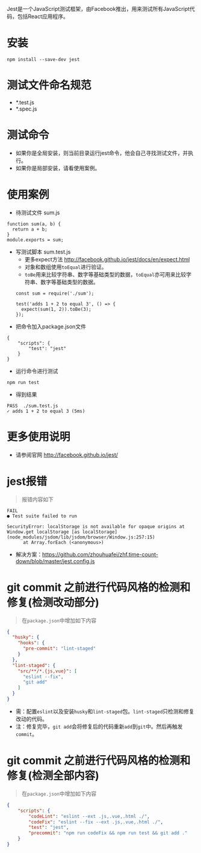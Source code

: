 Jest是一个JavaScript测试框架，由Facebook推出，用来测试所有JavaScript代码，包括React应用程序。

# 安装
```
npm install --save-dev jest
```

# 测试文件命名规范
* *.test.js
* *.spec.js

# 测试命令
* 如果你是全局安装，则当前目录运行jest命令，他会自己寻找测试文件，并执行。
* 如果你是局部安装，请看使用案例。

# 使用案例
* 待测试文件 sum.js
```
function sum(a, b) {
  return a + b;
}
module.exports = sum;
```
* 写测试脚本 sum.test.js
  - 更多expect方法 http://facebook.github.io/jest/docs/en/expect.html
  - 对象和数组使用`toEqual`进行验证。
  - `toBe`用来比较字符串、数字等基础类型的数据，`toEqual`亦可用来比较字符串、数字等基础类型的数据。
  ```
  const sum = require('./sum');

  test('adds 1 + 2 to equal 3', () => {
    expect(sum(1, 2)).toBe(3);
  });
  ```
* 把命令加入package.json文件
```
{
    "scripts": {
        "test": "jest"
    }
}
```
* 运行命令进行测试
```
npm run test
```
* 得到结果
```
PASS  ./sum.test.js
✓ adds 1 + 2 to equal 3 (5ms)
```

# 更多使用说明
* 请参阅官网 http://facebook.github.io/jest/

# jest报错
> 报错内容如下
```
FAIL
● Test suite failed to run

SecurityError: localStorage is not available for opaque origins at Window.get localStorage [as localStorage] (node_modules/jsdom/lib/jsdom/browser/Window.js:257:15)
      at Array.forEach (<anonymous>)
```
* 解决方案：https://github.com/zhouhuafei/zhf.time-count-down/blob/master/jest.config.js

# git commit 之前进行代码风格的检测和修复(检测改动部分)
> 在`package.json`中增加如下内容
```json
{
  "husky": {
    "hooks": {
      "pre-commit": "lint-staged"
    }
  },
  "lint-staged": {
    "src/**/*.{js,vue}": [
      "eslint --fix",
      "git add"
    ]
  }
}
```
* 需：配置`eslint`以及安装`husky`和`lint-staged`包。`lint-staged`只检测和修复改动的代码。
* 注：修复完毕，`git add`会将修复后的代码重新`add`到`git`中。然后再触发`commit`。

# git commit 之前进行代码风格的检测和修复(检测全部内容)
> 在`package.json`中增加如下内容
```json
{
    "scripts": {
        "codeLint": "eslint --ext .js,.vue,.html ./",
        "codeFix": "eslint --fix --ext .js,.vue,.html ./",
        "test": "jest",
        "precommit": "npm run codeFix && npm run test && git add ."
    }
}
```
